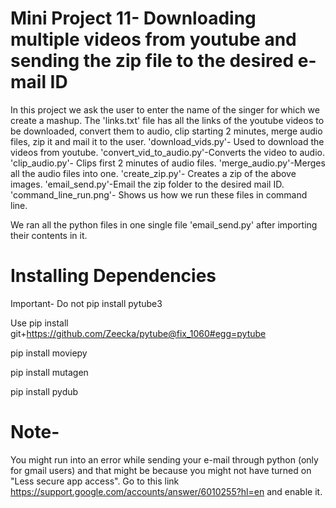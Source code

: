 # Mini Project 11- Downloading multiple videos from youtube and sending the zip file to the desired e-mail ID

In this project we ask the user to enter the name of the singer for which we create a mashup. The 'links.txt' file has all the links of the youtube videos to be downloaded, convert them to audio, clip starting 2 minutes, merge audio files, zip it and mail it to the user. 
'download_vids.py'- Used to download the videos from youtube.
'convert_vid_to_audio.py'-Converts the video to audio.
'clip_audio.py'- Clips first 2 minutes of audio files.
'merge_audio.py'-Merges all the audio files into one.
'create_zip.py'- Creates a zip of the above images.
'email_send.py'-Email the zip folder to the desired mail ID.
'command_line_run.png'- Shows us how we run these files in command line.

We ran all the python files in one single file 'email_send.py' after importing their contents in it.

# Installing Dependencies

Important-
Do not pip install pytube3

Use
pip install git+https://github.com/Zeecka/pytube@fix_1060#egg=pytube

pip install moviepy

pip install mutagen

pip install pydub


# Note-
You might run into an error while sending your e-mail through python (only for gmail users) and that might be because you might not have turned on "Less secure app access". Go to this link https://support.google.com/accounts/answer/6010255?hl=en and enable it.

